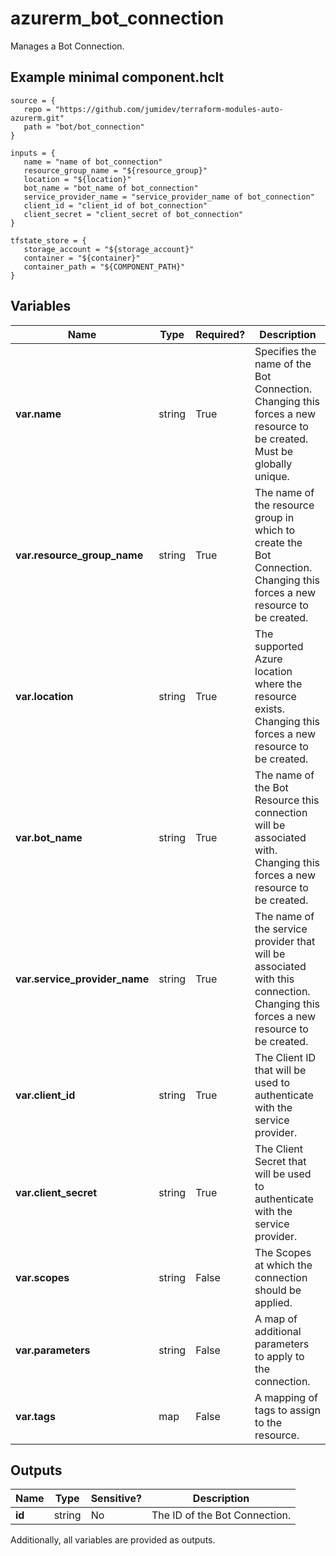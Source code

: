# azurerm_bot_connection

Manages a Bot Connection.

## Example minimal component.hclt

```hcl
source = {
   repo = "https://github.com/jumidev/terraform-modules-auto-azurerm.git" 
   path = "bot/bot_connection" 
}

inputs = {
   name = "name of bot_connection" 
   resource_group_name = "${resource_group}" 
   location = "${location}" 
   bot_name = "bot_name of bot_connection" 
   service_provider_name = "service_provider_name of bot_connection" 
   client_id = "client_id of bot_connection" 
   client_secret = "client_secret of bot_connection" 
}

tfstate_store = {
   storage_account = "${storage_account}" 
   container = "${container}" 
   container_path = "${COMPONENT_PATH}" 
}

```

## Variables

| Name | Type | Required? |  Description |
| ---- | ---- | --------- |  ----------- |
| **var.name** | string | True | Specifies the name of the Bot Connection. Changing this forces a new resource to be created. Must be globally unique. | 
| **var.resource_group_name** | string | True | The name of the resource group in which to create the Bot Connection. Changing this forces a new resource to be created. | 
| **var.location** | string | True | The supported Azure location where the resource exists. Changing this forces a new resource to be created. | 
| **var.bot_name** | string | True | The name of the Bot Resource this connection will be associated with. Changing this forces a new resource to be created. | 
| **var.service_provider_name** | string | True | The name of the service provider that will be associated with this connection. Changing this forces a new resource to be created. | 
| **var.client_id** | string | True | The Client ID that will be used to authenticate with the service provider. | 
| **var.client_secret** | string | True | The Client Secret that will be used to authenticate with the service provider. | 
| **var.scopes** | string | False | The Scopes at which the connection should be applied. | 
| **var.parameters** | string | False | A map of additional parameters to apply to the connection. | 
| **var.tags** | map | False | A mapping of tags to assign to the resource. | 



## Outputs

| Name | Type | Sensitive? | Description |
| ---- | ---- | --------- | --------- |
| **id** | string | No  | The ID of the Bot Connection. | 

Additionally, all variables are provided as outputs.

